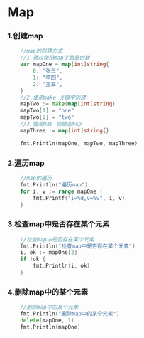 # Map

### 1.创建map

```go
	//map的创建方式
	//1.通过使用map字面量创建
	var mapOne = map[int]string{
		0: "张三",
		1: "李四",
		2: "王五",
	}
	//2.使用make 关键字创建
	mapTwo := make(map[int]string)
	mapTwo[1] = "one"
	mapTwo[2] = "two"
	//3.使用map 创建空map
	mapThree := map[int]string{}

	fmt.Println(mapOne, mapTwo, mapThree)
```



### 2.遍历map

```go
	//map的遍历
	fmt.Println("遍历map")
	for i, v := range mapOne {
		fmt.Printf("i=%d,v=%v", i, v)
	}
```



### 3.检查map中是否存在某个元素

```go
	//检查map中是否存在某个元素
	fmt.Println("检查map中是否存在某个元素")
	i, ok := mapOne[2]
	if !ok {
		fmt.Println(i, ok)
	}
```



### 4.删除map中的某个元素

```go
	//删除map中的某个元素
	fmt.Println("删除map中的某个元素")
	delete(mapOne, 1)
	fmt.Println(mapOne)
```



